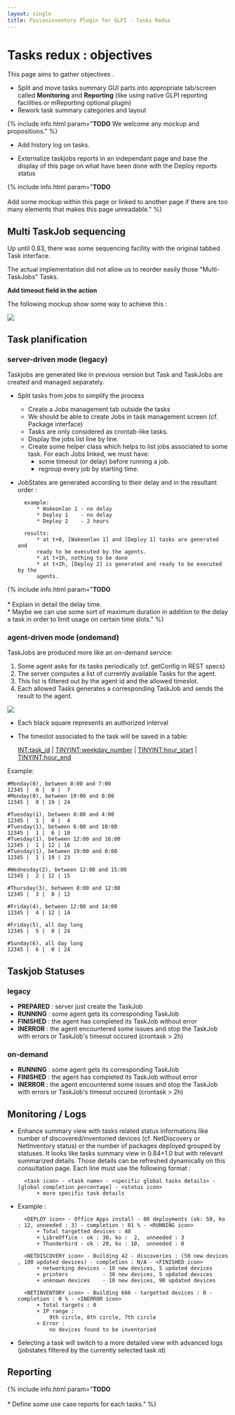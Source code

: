 ```yaml
---
layout: single
title: Fusioninventory Plugin for GLPI - Tasks Redux
---
```


# Tasks redux : objectives

This page aims to gather objectives .

* Split and move tasks summary GUI parts into appropriate tab/screen called
  **Monitoring** and **Reporting** (like using native GLPI reporting facilities or
  mReporting optional plugin)
* Rework task summary categories and layout

{% include info.html param="**TODO** We welcome any mockup and propositions." %}

* Add history log on tasks.

* Externalize taskjobs reports in an independant page and base the display of
  this page on what have been done with the Deploy reports status

{% include info.html param="**TODO**<br /><br />Add some mockup within this page or linked to another page if there are too many elements that makes this page unreadable." %}

## Multi TaskJob sequencing

Up until 0.83, there was some sequencing facility with the original tabbed Task interface.

The actual implementation did not allow us to reorder easily those "Multi-TaskJobs" Tasks.

**Add timeout field in the action**

The following mockup show some way to achieve this :

![](/assets/documentation/dev/plugin-glpi/multijob-tasks-reborn.png)

## Task planification

### server-driven mode (legacy)

Taskjobs are generated like in previous version but Task and TaskJobs are created
and managed separately.

* Split tasks from jobs to simplify the process
    * Create a Jobs management tab outside the tasks
    * We should be able to create Jobs in task management screen (cf. Package interface)
    * Tasks are only considered as crontab-like tasks.
    * Display the jobs list line by line.
    * Create some helper class which helps to list jobs associated to some
      task. For each Jobs linked, we must have:
        * some timeout (or delay) before running a job.
        * regroup every job by starting time.

* JobStates are generated according to their delay and in the resultant order :

        example:
            * Wakeonlan 1 - no delay
            * Deploy 1    - no delay
            * Deploy 2    - 2 hours

        results:
            * at t+0, [Wakeonlan 1] and [Deploy 1] tasks are generated and
            ready to be executed by the agents.
            * at t+1h, nothing to be done
            * at t+2h, [Deploy 2] is generated and ready to be executed by the
            agents.

{% include info.html param="**TODO**<br /><br />* Explain in detail the delay time.<br />* Maybe we can use some sort of maximum duration in addition to the delay a task in order to limit usage on certain time slots." %}

### agent-driven mode (ondemand)

TaskJobs are produced more like an on-demand service:

1. Some agent asks for its tasks periodically (cf. getConfig in REST specs)
2. The server computes a list of currently available Tasks for the agent.
3. This list is filtered out by the agent id and the allowed timeslot.
4. Each allowed Tasks generates a corresponding TaskJob and sends the result to the agent.

![](timeslot.svg)

* Each black square represents an authorized interval

* The timeslot associated to the task will be saved in a table:

    <INT:task_id> | <TINYINT:weekday_number> | <TINYINT:hour_start> | <TINYINT:hour_end>

Example:

    #Monday(0), between 0:00 and 7:00
    12345 |  0 |  0 |  7
    #Monday(0), between 19:00 and 0:00
    12345 |  0 | 19 | 24

    #Tuesday(1), between 0:00 and 4:00
    12345 |  1 |  0 |  4
    #Tuesday(1), between 6:00 and 10:00
    12345 |  1 |  6 | 10
    #Tuesday(1), between 12:00 and 16:00
    12345 |  1 | 12 | 16
    #Tuesday(1), between 19:00 and 0:00
    12345 |  1 | 19 | 23

    #Wednesday(2), between 12:00 and 15:00
    12345 |  2 | 12 | 15

    #Thursday(3), between 8:00 and 12:00
    12345 |  3 |  8 | 12

    #Friday(4), between 12:00 and 14:00
    12345 |  4 | 12 | 14

    #Friday(5), all day long
    12345 |  5 |  0 | 24

    #Sunday(6), all day long
    12345 |  6 |  0 | 24

## Taskjob Statuses

### legacy

* **PREPARED** : server just create the TaskJob
* **RUNNING**  : some agent gets its corresponding TaskJob
* **FINISHED** : the agent has completed its TaskJob without error
* **INERROR**  : the agent encountered some issues and stop the TaskJob with errors or TaskJob's timeout occured (crontask > 2h)

### on-demand

* **RUNNING**  : some agent gets its corresponding TaskJob
* **FINISHED** : the agent has completed its TaskJob without error
* **INERROR**  : the agent encountered some issues and stop the TaskJob with errors or TaskJob's timeout occured (crontask > 2h)

## Monitoring / Logs

* Enhance summary view with tasks related status informations like number of
discovered/inventoried devices (cf. NetDiscovery or NetInventory status) or the
number of packages deployed grouped by statuses. It looks like tasks summary
view in 0.84+1.0 but with relevant summarized details. Those details can be
refreshed dynamically on this consultation page. Each line must use the
following format :

        <task icon> - <task name> - <specific global tasks details> - [global completion percentage] - <status icon>
            + more specific task details

* Example :

        <DEPLOY icon> - Office Apps install - 80 deployments (ok: 50, ko : 12, unneeded : 3) - completion : 81 % - <RUNNING icon>
            + Total targetted devices : 40
            + LibreOffice - ok : 30, ko :  2,  unneeded : 3
            + Thunderbird - ok : 20, ko : 10,  unneeded : 0

        <NETDISCOVERY icon> - Building 42 - discoveries : (50 new devices , 100 updated devices) - completion : N/A - <FINISHED icon>
            + networking devices - 10 new devices, 5 updated devices
            + printers           - 30 new devices, 5 updated devices
            + unknown devices    - 10 new devices, 90 updated devices

        <NETINVENTORY icon> - Building 666 - targetted devices : 0 - completion : 0 % - <INERROR icon>
            + Total targets : 0
            + IP range :
                9th circle, 8th circle, 7th circle
            + Error :
                no devices found to be inventoried

* Selecting a task will switch to a more detailed view with advanced logs (jobstates filtered by the currently selected task id)

## Reporting

{% include info.html param="**TODO**<br /><br />* Define some use case reports for each tasks." %}


